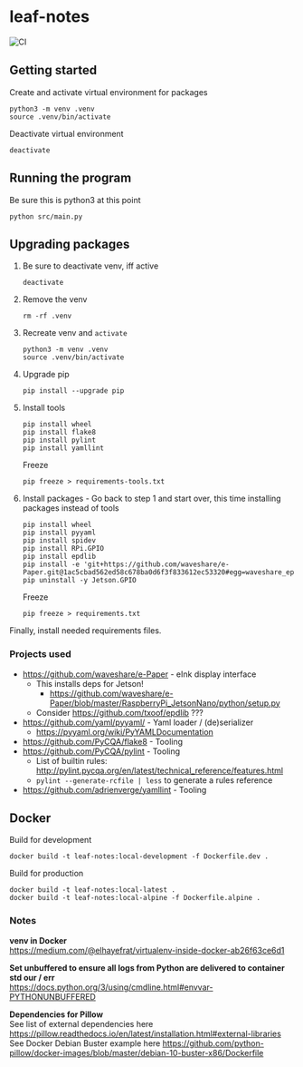 # leaf-notes

![CI](https://github.com/rasmuslp/leaf-notes/workflows/CI/badge.svg)

## Getting started
Create and activate virtual environment for packages
```
python3 -m venv .venv
source .venv/bin/activate
```

Deactivate virtual environment
```
deactivate
```

## Running the program
Be sure this is python3 at this point
```
python src/main.py
```

## Upgrading packages
1. Be sure to deactivate venv, iff active
    ```shell
    deactivate
    ```
2. Remove the venv
    ```shell
    rm -rf .venv
    ```
3. Recreate venv and `activate`
    ```shell
    python3 -m venv .venv
    source .venv/bin/activate
    ```
4. Upgrade pip
    ```shell
    pip install --upgrade pip
    ```
4. Install tools
    ```shell
    pip install wheel
    pip install flake8
    pip install pylint
    pip install yamllint
    ```
    Freeze
    ```shell
    pip freeze > requirements-tools.txt
    ```
5. Install packages - Go back to step 1 and start over, this time installing packages instead of tools
    ```shell
    pip install wheel
    pip install pyyaml
    pip install spidev
    pip install RPi.GPIO
    pip install epdlib
    pip install -e 'git+https://github.com/waveshare/e-Paper.git@1ac5cbad562ed58c678ba0d6f3f833612ec53320#egg=waveshare_epd&subdirectory=RaspberryPi_JetsonNano/python'
    pip uninstall -y Jetson.GPIO
    ```
    Freeze
    ```shell
    pip freeze > requirements.txt
    ```

Finally, install needed requirements files.

### Projects used
* https://github.com/waveshare/e-Paper - eInk display interface
    * This installs deps for Jetson!
        * https://github.com/waveshare/e-Paper/blob/master/RaspberryPi_JetsonNano/python/setup.py
    * Consider https://github.com/txoof/epdlib ???
* https://github.com/yaml/pyyaml/ - Yaml loader / (de)serializer
    * https://pyyaml.org/wiki/PyYAMLDocumentation
* https://github.com/PyCQA/flake8 - Tooling
* https://github.com/PyCQA/pylint - Tooling
    * List of builtin rules: http://pylint.pycqa.org/en/latest/technical_reference/features.html
    * `pylint --generate-rcfile | less` to generate a rules reference
* https://github.com/adrienverge/yamllint - Tooling

## Docker

Build for development
```shell
docker build -t leaf-notes:local-development -f Dockerfile.dev .
```

Build for production
```shell
docker build -t leaf-notes:local-latest .
docker build -t leaf-notes:local-alpine -f Dockerfile.alpine .
```

### Notes

**venv in Docker**  
https://medium.com/@elhayefrat/virtualenv-inside-docker-ab26f63ce6d1

**Set unbuffered to ensure all logs from Python are delivered to container std our / err**  
https://docs.python.org/3/using/cmdline.html#envvar-PYTHONUNBUFFERED

**Dependencies for Pillow**  
See list of external dependencies here https://pillow.readthedocs.io/en/latest/installation.html#external-libraries  
See Docker Debian Buster example here https://github.com/python-pillow/docker-images/blob/master/debian-10-buster-x86/Dockerfile

